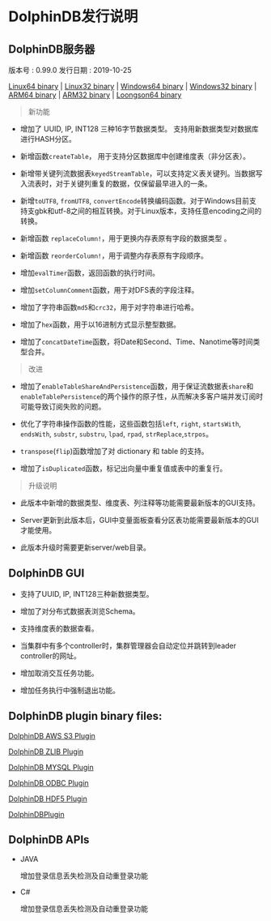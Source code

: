 # DolphinDB发行说明

## DolphinDB服务器

版本号 : 0.99.0
发行日期 : 2019-10-25

[Linux64 binary](http://www.dolphindb.com/downloads/DolphinDB_Linux64_V0.99.0.zip) | 
[Linux32 binary](http://www.dolphindb.com/downloads/DolphinDB_Linux32_V0.99.0.zip) | [Windows64 binary](http://www.dolphindb.com/downloads/DolphinDB_Win64_V0.99.0.zip) | 
[Windows32 binary](http://www.dolphindb.com/downloads/DolphinDB_Win32_V0.99.0.zip) | 
[ARM64 binary](http://www.dolphindb.com/downloads/DolphinDB_ARM64_V0.99.0.zip) | 
[ARM32 binary](http://www.dolphindb.com/downloads/DolphinDB_ARM32_V0.99.0.zip) | [Loongson64 binary](http://www.dolphindb.com/downloads/DolphinDB_Loongson64_V0.97.0.zip) 


> 新功能

* 增加了 UUID, IP, INT128 三种16字节数据类型。 支持用新数据类型对数据库进行HASH分区。

* 新增函数`createTable`， 用于支持分区数据库中创建维度表（非分区表）。

* 新增带关键列流数据表`keyedStreamTable`，可以支持定义表关键列。当数据写入流表时，对于关键列重复的数据，仅保留最早进入的一条。

* 新增`toUTF8`, `fromUTF8`, `convertEncode`转换编码函数。对于Windows目前支持支gbk和utf-8之间的相互转换。对于Linux版本，支持任意encoding之间的转换。

* 新增函数 `replaceColumn!`，用于更换内存表原有字段的数据类型 。

* 新增函数 `reorderColumn!`，用于调整内存表原有字段顺序。

* 增加`evalTimer`函数，返回函数的执行时间。

* 增加`setColumnComment`函数，用于对DFS表的字段注释。

* 增加了字符串函数`md5`和`crc32`，用于对字符串进行哈希。

* 增加了`hex`函数，用于以16进制方式显示整型数据。
 
* 增加了`concatDateTime`函数，将Date和Second、Time、Nanotime等时间类型合并。

> 改进

* 增加了`enableTableShareAndPersistence`函数，用于保证流数据表`share`和`enableTablePersistence`的两个操作的原子性，从而解决多客户端并发订阅时可能导致订阅失败的问题。

* 优化了字符串操作函数的性能，这些函数包括`left`, `right`, `startsWith`, `endsWith`, `substr`, `substru`, `lpad`, `rpad`, `strReplace`,`strpos`。
 
* `transpose`(`flip`)函数增加了对 dictionary 和 table 的支持。

* 增加了`isDuplicated`函数，标记出向量中重复值或表中的重复行。

> 升级说明

* 此版本中新增的数据类型、维度表、列注释等功能需要最新版本的GUI支持。
 
* Server更新到此版本后，GUI中变量面板查看分区表功能需要最新版本的GUI才能使用。

* 此版本升级时需要更新server/web目录。

## DolphinDB GUI

* 支持了UUID, IP, INT128三种新数据类型。

* 增加了对分布式数据表浏览Schema。

* 支持维度表的数据查看。

* 当集群中有多个controller时，集群管理器会自动定位并跳转到leader controller的网址。

* 增加取消交互任务功能。

* 增加任务执行中强制退出功能。

## DolphinDB plugin binary files:

[DolphinDB AWS S3 Plugin](http://www.dolphindb.com/downloads/AWSS3_V0.99.0.zip)

[DolphinDB ZLIB Plugin](http://www.dolphindb.com/downloads/ZLIB_V0.99.0.zip)

[DolphinDB MYSQL Plugin](http://www.dolphindb.com/downloads/MYSQL_V0.99.0.zip)

[DolphinDB ODBC Plugin](http://www.dolphindb.com/downloads/ODBC_V0.99.0.zip)

[DolphinDB HDF5 Plugin](http://www.dolphindb.com/downloads/HDF5_V0.99.0.zip)

[DolphinDBPlugin](https://github.com/dolphindb/release/raw/master/0.98/DolphinDB_Plugin_V0.99.0_src.zip)

## DolphinDB APIs

* JAVA

    增加登录信息丢失检测及自动重登录功能
    
* C# 

    增加登录信息丢失检测及自动重登录功能

